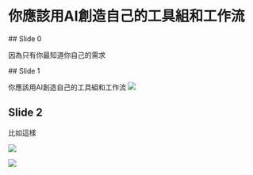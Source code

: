 # 你應該用AI創造自己的工具組和工作流

<script src="https://ajax.googleapis.com/ajax/libs/jquery/3.5.1/jquery.min.js"></script>

<div class="slide" id="slide0">
## Slide 0

因為只有你最知道你自己的需求

</div>

<div class="slide" id="slide1">
## Slide 1

你應該用AI創造自己的工具組和工作流
![](./Image1-1.png)

</div>

<div class="slide" id="slide2">

## Slide 2

比如這樣

![](./Image2-1.png)  

![](./Image2-2.png)
</div>


<script>
  $(document).ready(function() {
    var currentSlide = 0;
    var totalSlides = $('.slide').length;

    // Hide all slides except the first one
    $('.slide').hide();
    $('#slide' + currentSlide).show();

    // Add the Next Slide button
    var nextSlideButton = '<button id="nextSlide">Next Slide</button>';
    $("body").append(nextSlideButton);

    // When the Next Slide button is clicked
    $('#nextSlide').click(function() {
      // Hide current slide
      $('#slide' + currentSlide).hide();

      // Increment currentSlide
      currentSlide = (currentSlide + 1) % totalSlides;

      // Show next slide
      $('#slide' + currentSlide).show();
    });
  });
</script>
